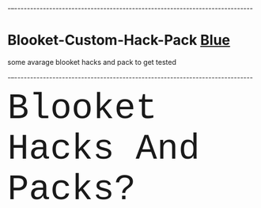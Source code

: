 -–---------------------------------------------------------------------------

# Blooket-Custom-Hack-Pack [Blue](#)

some avarage blooket hacks and pack to get tested

-–---------------------------------------------------------------------------



<p><span style="font-family:courier new,courier,monospace;"><span style="font-size:72px;">Blooket Hacks And Packs?</span></span></p>
